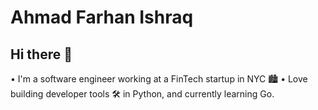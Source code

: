 # Ahmad Farhan Ishraq

## Hi there 👋

• I'm a software engineer working at a FinTech startup in NYC 🏙️
• Love building developer tools 🛠️ in Python, and currently learning Go.
